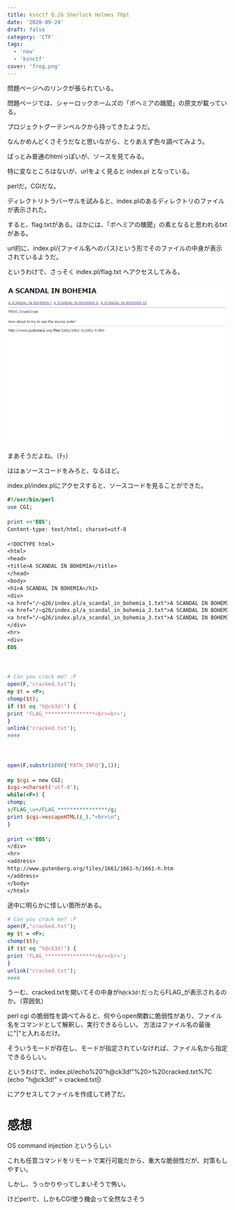 ```yaml
---
title: ksnctf Q.26 Sherlock Holmes 70pt
date: '2020-09-24'
draft: false
category: 'CTF'
tags:
  - 'new'
  - 'ksnctf'
cover: 'frog.png'
---
```


問題ページへのリンクが張られている。

問題ページでは、シャーロックホームズの「ボヘミアの醜聞」の原文が載っている。

プロジェクトグーテンベルクから持ってきたようだ。

なんかめんどくさそうだなと思いながら、とりあえず色々調べてみよう。

ぱっとみ普通のhtmlっぽいが、ソースを見てみる。

特に変なところはないが、urlをよく見ると index.pl となっている。

perlだ。CGIだな。

ディレクトリトラバーサルを試みると、index.plのあるディレクトリのファイルが表示された。

すると、flag.txtがある。ほかには、「ボヘミアの醜聞」の素となると思われるtxtがある。

url的に、index.pl/{ファイル名へのパス}という形でそのファイルの中身が表示されているようだ。

というわけで、さっそく index.pl/flag.txt へアクセスしてみる。

![frog.png](frog.png)

まあそうだよね。（ﾁｯ）

ははぁソースコードをみろと、なるほど。

index.pl/index.plにアクセスすると、ソースコードを見ることができた。

``` perl
#!/usr/bin/perl
use CGI;

print <<'EOS';
Content-type: text/html; charset=utf-8

<!DOCTYPE html>
<html>
<head>
<title>A SCANDAL IN BOHEMIA</title>
</head>
<body>
<h1>A SCANDAL IN BOHEMIA</h1>
<div>
<a href="/~q26/index.pl/a_scandal_in_bohemia_1.txt">A SCANDAL IN BOHEMIA I</a>&nbsp;
<a href="/~q26/index.pl/a_scandal_in_bohemia_2.txt">A SCANDAL IN BOHEMIA II</a>&nbsp;
<a href="/~q26/index.pl/a_scandal_in_bohemia_3.txt">A SCANDAL IN BOHEMIA III</a>&nbsp;
</div>
<hr>
<div>
EOS



# Can you crack me? :P
open(F,'cracked.txt');
my $t = <F>;
chomp($t);
if ($t eq 'h@ck3d!') {
print 'FLAG_****************<br><br>';
}
unlink('cracked.txt');
####



open(F,substr($ENV{'PATH_INFO'},1));

my $cgi = new CGI;
$cgi->charset('utf-8');
while(<F>) {
chomp;
s/FLAG_\w+/FLAG_****************/g;
print $cgi->escapeHTML($_)."<br>\n";
}

print <<'EOS';
</div>
<hr>
<address>
http://www.gutenberg.org/files/1661/1661-h/1661-h.htm
</address>
</body>
</html>
```

途中に明らかに怪しい箇所がある。
 
 ``` perl
 # Can you crack me? :P
open(F,'cracked.txt');
my $t = <F>;
chomp($t);
if ($t eq 'h@ck3d!') {
print 'FLAG_****************<br><br>';
}
unlink('cracked.txt');
####
 ```

うーむ、cracked.txtを開いてその中身が`h@ck3d!`だったらFLAG_が表示されるのか。（雰囲気）

perl cgi の脆弱性を調べてみると、何やらopen関数に脆弱性があり、ファイル名をコマンドとして解釈し、実行できるらしい。
方法はファイル名の最後に"|"と入れるだけ。

そういうモードが存在し、モードが指定されていなければ、ファイル名から指定できるらしい。

というわけで、index.pl/echo%20"h@ck3d!"%20>%20cracked.txt%7C
(echo "h@ck3d!" > cracked.txt|)

にアクセスしてファイルを作成して終了だ。

# 感想

OS command injection というらしい

これも任意コマンドをリモートで実行可能だから、重大な脆弱性だが、対策もしやすい。

しかし、うっかりやってしまいそうで怖い。

けどperlで、しかもCGI使う機会って全然なさそう